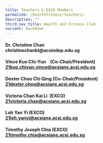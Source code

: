 ```yaml
---
title: Teachers & EXCO Members
permalink: /healthfitness/teachers/
description: ""
third_nav_title: Health and Fitness Club
variant: markdown
---
```

<h4>Dr. Christine Chan<br><a rel="noopener noreferrer nofollow" target="_blank">christinechanbl@acsindep.edu.sg</a></h4>
<h4>Vince Kuo Chi-Yun&nbsp;&nbsp;&nbsp; (Co-Chair/President)<br>
<a href="mailto:21kuo.chiyun.vince@acsians.acsi.edu.sg" rel="noopener noreferrer nofollow" target="_blank">21kuo.chiyun.vince@acsians.acsi.edu.sg</a></h4>
<h4>Dexter Choo Chi Qing (Co-Chair/President)<br>
<a href="mailto:21dexter.choo@acsians.acsi.edu.sg" rel="noopener noreferrer nofollow" target="_blank">21dexter.choo@acsians.acsi.edu.sg</a></h4>
<h4>Victoria Chan Kai Li&nbsp; (EXCO)<br>
<a href="mailto:21victoria.chan@acsians.acsi.edu.sg" rel="noopener noreferrer nofollow" target="_blank">21victoria.chan@acsians.acsi.edu.sg</a></h4>
<h4>Loh Yan Yi (EXCO)<br>
<a href="mailto:21loh.yanyi@acsians.acsi.edu.sg" rel="noopener noreferrer nofollow" target="_blank">21loh.yanyi@acsians.acsi.edu.sg</a><br>
</h4><h4>Timothy Joseph Chia (EXCO)<br>
<a href="mailto:21timothy.chia@acsians.acsi.edu.sg" rel="noopener noreferrer nofollow" target="_blank">21timothy.chia@acsians.acsi.edu.sg</a></h4>
<p></p>
